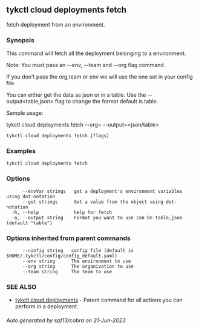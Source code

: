 ## tykctl cloud deployments fetch

fetch deployment from an environment.

### Synopsis


This command will fetch all the deployment belonging to a environment.

Note: You must pass an --env, --team  and --org flag command.

If you don't pass the org,team or env we will use the one set in your config file.

You can either get the data as json or in a table.
Use the --output<table,json> flag to change the format default is table.

Sample usage: 

tykctl cloud deployments fetch --org=<organization id> --output=<json/table>


```
tykctl cloud deployments fetch [flags]
```

### Examples

```
tykctl cloud deployments fetch
```

### Options

```
      --envVar strings   get a deployment's environment variables using dot-notation
      --get strings      Get a value from the object using dot-notation
  -h, --help             help for fetch
  -o, --output string    Format you want to use can be table,json (default "table")
```

### Options inherited from parent commands

```
      --config string   config file (default is $HOME/.tykctl/config/config_default.yaml)
      --env string      The environment to use
      --org string      The organization to use
      --team string     The team to use
```

### SEE ALSO

* [tykctl cloud deployments](tykctl_cloud_deployments.md)	 - Parent command for all actions you can perform in a deployment.

###### Auto generated by spf13/cobra on 21-Jun-2023

